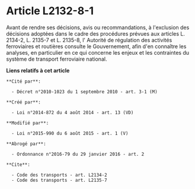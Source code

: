 # Article L2132-8-1

Avant de rendre ses décisions, avis ou recommandations, à l'exclusion des décisions adoptées dans le cadre des procédures
prévues aux articles L. 2134-2, L. 2135-7 et L. 2135-8, l'     Autorité de régulation des activités ferroviaires et routières
consulte le Gouvernement, afin d'en connaître les analyses, en particulier en ce qui concerne les enjeux et les contraintes
du système de transport ferroviaire national.

**Liens relatifs à cet article**

	**Cité par**:

	  - Décret n°2010-1023 du 1 septembre 2010 - art. 3-1 (M)

	**Créé par**:

	  - Loi n°2014-872 du 4 août 2014 - art. 13 (VD)

	**Modifié par**:

	  - Loi n°2015-990 du 6 août 2015 - art. 1 (V)

	**Abrogé par**:

	  - Ordonnance n°2016-79 du 29 janvier 2016 - art. 2

	**Cite**:

	  - Code des transports - art. L2134-2
	  - Code des transports - art. L2135-7
